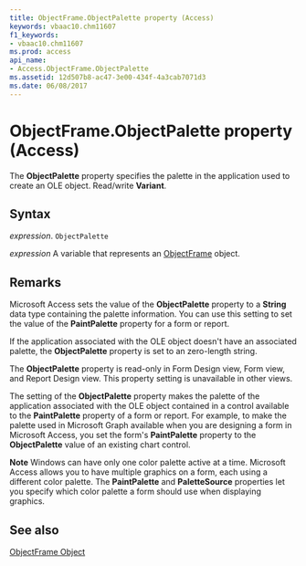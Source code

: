 ```yaml
---
title: ObjectFrame.ObjectPalette property (Access)
keywords: vbaac10.chm11607
f1_keywords:
- vbaac10.chm11607
ms.prod: access
api_name:
- Access.ObjectFrame.ObjectPalette
ms.assetid: 12d507b8-ac47-3e00-434f-4a3cab7071d3
ms.date: 06/08/2017
---
```



# ObjectFrame.ObjectPalette property (Access)

The  **ObjectPalette** property specifies the palette in the application used to create an OLE object. Read/write **Variant**.


## Syntax

_expression_. `ObjectPalette`

_expression_ A variable that represents an [ObjectFrame](Access.ObjectFrame.md) object.


## Remarks

Microsoft Access sets the value of the  **ObjectPalette** property to a **String** data type containing the palette information. You can use this setting to set the value of the **PaintPalette** property for a form or report.

If the application associated with the OLE object doesn't have an associated palette, the  **ObjectPalette** property is set to an zero-length string.

The  **ObjectPalette** property is read-only in Form Design view, Form view, and Report Design view. This property setting is unavailable in other views.

The setting of the  **ObjectPalette** property makes the palette of the application associated with the OLE object contained in a control available to the **PaintPalette** property of a form or report. For example, to make the palette used in Microsoft Graph available when you are designing a form in Microsoft Access, you set the form's **PaintPalette** property to the **ObjectPalette** value of an existing chart control.


 **Note**   Windows can have only one color palette active at a time. Microsoft Access allows you to have multiple graphics on a form, each using a different color palette. The **PaintPalette** and **PaletteSource** properties let you specify which color palette a form should use when displaying graphics.


## See also


[ObjectFrame Object](Access.ObjectFrame.md)

